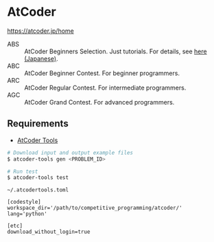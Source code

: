 # AtCoder
https://atcoder.jp/home

<dl>
  <dt><a>ABS</a></dt>
  <dd>AtCoder Beginners Selection. Just tutorials. For details, see <a href="https://qiita.com/drken/items/fd4e5e3630d0f5859067">here (Japanese)</a>.</dd>
  <dt><a>ABC</a></dt>
  <dd>AtCoder Beginner Contest. For beginner programmers.</dd>
  <dt><a>ARC</a></dt>
  <dd>AtCoder Regular Contest. For intermediate programmers.</dd>
  <dt><a>AGC</a></dt>
  <dd>AtCoder Grand Contest. For advanced programmers.</dd>
</dl>

## Requirements
- [AtCoder Tools](https://github.com/kyuridenamida/atcoder-tools)

```bash
# Download input and output example files
$ atcoder-tools gen <PROBLEM_ID>

# Run test
$ atcoder-tools test
```

`~/.atcodertools.toml`
```
[codestyle]
workspace_dir='/path/to/competitive_programming/atcoder/'
lang='python'

[etc]
download_without_login=true
```
